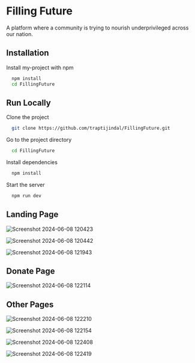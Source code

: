 # Filling Future

A platform where a community is trying to nourish underprivileged across our nation.



## Installation

Install my-project with npm

```bash
  npm install 
  cd FillingFuture
```
    
## Run Locally

Clone the project

```bash
  git clone https://github.com/traptijindal/FillingFuture.git
```

Go to the project directory

```bash
  cd FillingFuture
```

Install dependencies

```bash
  npm install
```

Start the server

```bash
  npm run dev
```


## Landing Page

![Screenshot 2024-06-08 120423](https://github.com/traptijindal/FillingFuture/assets/130233959/f3834fca-2ce0-4628-b154-fd4b7e0e457d)


![Screenshot 2024-06-08 120442](https://github.com/traptijindal/FillingFuture/assets/130233959/fb9f673c-0a40-4203-9918-8355524bbaa0)


![Screenshot 2024-06-08 121943](https://github.com/traptijindal/FillingFuture/assets/130233959/8d5842b9-5e06-4d76-82c7-6f93d54bd707)

## Donate Page
![Screenshot 2024-06-08 122114](https://github.com/traptijindal/FillingFuture/assets/130233959/24fe22a2-5232-44cb-a546-51b5d8a327c1)


## Other Pages
![Screenshot 2024-06-08 122210](https://github.com/traptijindal/FillingFuture/assets/130233959/8b3cf8cb-1e45-46d2-9ea3-7341178e4890)

![Screenshot 2024-06-08 122154](https://github.com/traptijindal/FillingFuture/assets/130233959/198fc942-6165-4656-a937-4ca172f4b1d1)

![Screenshot 2024-06-08 122408](https://github.com/traptijindal/FillingFuture/assets/130233959/44ecf53a-c107-4f17-b7fd-eafefef4ff32)

![Screenshot 2024-06-08 122419](https://github.com/traptijindal/FillingFuture/assets/130233959/bc9361e7-58a6-4a27-a956-a3209b813708)
